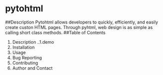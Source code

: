 # pytohtml
##Description
Pytohtml allows developers to quickly, efficiently, and easily create custon HTML pages. Through pyhtml, web design is as simple as calling short class methods. 
##Table of Contents
1. Description
..1.demo
2. Installation
3. Usage
4. Bug Reporting
5. Contributing
6. Author and Contact
